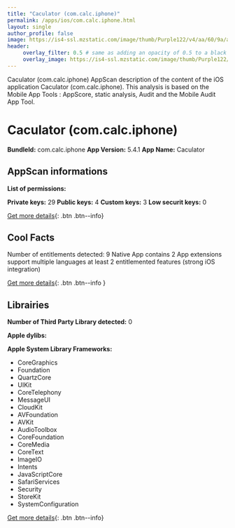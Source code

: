 ```yaml
---
title: "Caculator (com.calc.iphone)"
permalink: /apps/ios/com.calc.iphone.html
layout: single
author_profile: false
image: https://is4-ssl.mzstatic.com/image/thumb/Purple122/v4/aa/60/9a/aa609a19-6da7-b799-c894-4c3a3915e751/AppIcon-1x_U007emarketing-0-7-0-sRGB-85-220.png/512x512bb.jpg
header: 
     overlay_filter: 0.5 # same as adding an opacity of 0.5 to a black background
     overlay_image: https://is4-ssl.mzstatic.com/image/thumb/Purple122/v4/aa/60/9a/aa609a19-6da7-b799-c894-4c3a3915e751/AppIcon-1x_U007emarketing-0-7-0-sRGB-85-220.png/512x512bb.jpg
---
```

Caculator (com.calc.iphone) AppScan description of the content of the iOS application Caculator (com.calc.iphone). This analysis is based on the Mobile App Tools : AppScore, static analysis, Audit and the Mobile Audit App Tool.

# Caculator (com.calc.iphone)

**BundleId:** com.calc.iphone
**App Version:** 5.4.1
**App Name:** Caculator


## AppScan informations 

**List of permissions:** 
  
  
**Private keys:** 29
**Public keys:** 4
**Custom keys:** 3
**Low securit keys:** 0
  
[Get more details](/pricing.html){: .btn .btn--info}

## Cool Facts

Number of entitlements detected: 9
Native App
contains 2 App extensions
support multiple languages
at least 2 entitlemented features (strong iOS integration)
  
[Get more details](/pricing.html){: .btn .btn--info }

## Librairies 
**Number of Third Party Library detected:** 0


**Apple dylibs:**


**Apple System Library Frameworks:**
- CoreGraphics
- Foundation
- QuartzCore
- UIKit
- CoreTelephony
- MessageUI
- CloudKit
- AVFoundation
- AVKit
- AudioToolbox
- CoreFoundation
- CoreMedia
- CoreText
- ImageIO
- Intents
- JavaScriptCore
- SafariServices
- Security
- StoreKit
- SystemConfiguration


  
[Get more details](/pricing.html){: .btn .btn--info}

